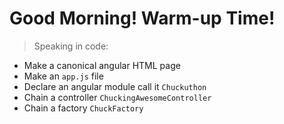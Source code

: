 # Good Morning! Warm-up Time!

> Speaking in code:

- Make a canonical angular HTML page
- Make an `app.js` file
- Declare an angular module call it `Chuckuthon`
- Chain a controller `ChuckingAwesomeController`
- Chain a factory `ChuckFactory`
